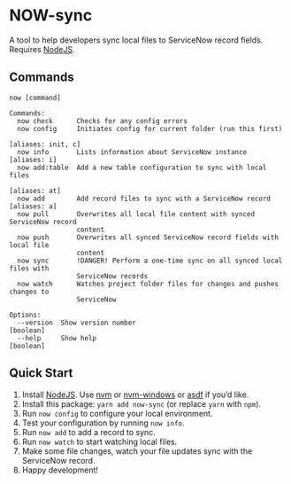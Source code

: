 # NOW-sync

A tool to help developers sync local files to ServiceNow record fields. Requires [NodeJS](https://nodejs.org).

<!--

```shell
yarn global add now-sync # or `npm install -g now-sync`
```

-->

## Commands

```text
now [command]

Commands:
  now check      Checks for any config errors
  now config     Initiates config for current folder (run this first)
                                                              [aliases: init, c]
  now info       Lists information about ServiceNow instance        [aliases: i]
  now add:table  Add a new table configuration to sync with local files
                                                                   [aliases: at]
  now add        Add record files to sync with a ServiceNow record  [aliases: a]
  now pull       Overwrites all local file content with synced ServiceNow record
                 content
  now push       Overwrites all synced ServiceNow record fields with local file
                 content
  now sync       !DANGER! Perform a one-time sync on all synced local files with
                 ServiceNow records
  now watch      Watches project folder files for changes and pushes changes to
                 ServiceNow

Options:
  --version  Show version number                                       [boolean]
  --help     Show help                                                 [boolean]
```

## Quick Start

1. Install [NodeJS](https://nodejs.org). Use [nvm](https://github.com/creationix/nvm) or [nvm-windows](https://github.com/coreybutler/nvm-windows) or [asdf](https://github.com/asdf-vm/asdf) if you’d like.
1. Install this package: `yarn add now-sync` (or replace `yarn` with `npm`).
1. Run `now config` to configure your local environment.
1. Test your configuration by running `now info`.
1. Run `now add` to add a record to sync.
1. Run `now watch` to start watching local files.
1. Make some file changes, watch your file updates sync with the ServiceNow record.
1. Happy development!

